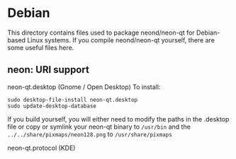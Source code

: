 
Debian
====================
This directory contains files used to package neond/neon-qt
for Debian-based Linux systems. If you compile neond/neon-qt yourself, there are some useful files here.

## neon: URI support ##


neon-qt.desktop  (Gnome / Open Desktop)
To install:

	sudo desktop-file-install neon-qt.desktop
	sudo update-desktop-database

If you build yourself, you will either need to modify the paths in
the .desktop file or copy or symlink your neon-qt binary to `/usr/bin`
and the `../../share/pixmaps/neon128.png` to `/usr/share/pixmaps`

neon-qt.protocol (KDE)

